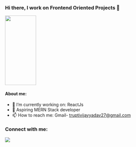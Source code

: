 ### Hi there, I work on Frontend Oriented Projects 👋
<img src="https://media.giphy.com/media/du3J3cXyzhj75IOgvA/giphy.gif" height="230" width="45%">

#### About me:

- 🔭 I’m currently working on: ReactJs
- 🌱 Aspiring MERN Stack developer
- 📫 How to reach me: Gmail- truptivijayyadav27@gmail.com

<h3 align="left">Connect with me:</h3>
<p align="left">
<a href="https://www.linkedin.com/in/trupti-yadav/" target="_blank"><img src="https://img.icons8.com/color/48/000000/linkedin.png" /></a>
</p>
